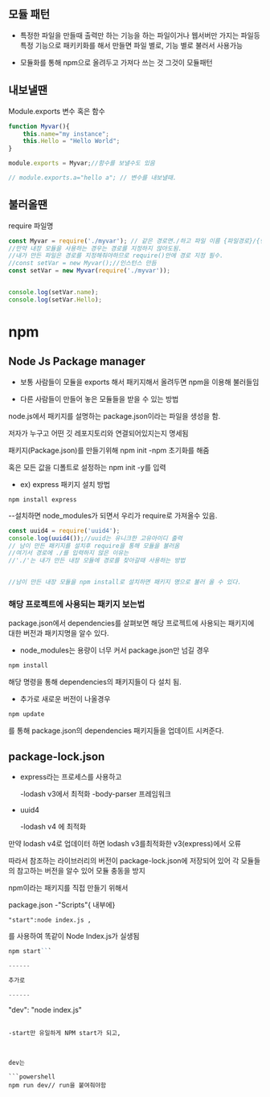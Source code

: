 ## 모듈 패턴





- 특정한 파일을 만들때 출력만 하는 기능을 하는 파일이거나 웹서버만 가지는 파일등 특정 기능으로 패키키화를 해서 만들면 파일 별로, 기능 별로 불러서 사용가능

- 모듈화를 통해 npm으로 올려두고 가져다 쓰는 것 그것이 모듈패턴



## 내보낼땐

Module.exports 변수 혹은 함수

```javascript
function Myvar(){
    this.name="my instance";
    this.Hello = "Hello World";
}

module.exports = Myvar;//함수를 보낼수도 있음

// module.exports.a="hello a"; // 변수를 내보낼때.
```



## 불러올땐

require 파일명

```javascript
const Myvar = require('./myvar'); // 같은 경로면./하고 파일 이름 {파일경로}/{변수이름}
//만약 내장 모듈을 사용하는 경우는 경로를 지정하지 않아도됨.
//내가 만든 파일은 경로를 지정해줘야하므로 require()안에 경로 지정 필수.
//const setVar = new Myvar();//인스턴스 만듬
const setVar = new Myvar(require('./myvar')); 


console.log(setVar.name);
console.log(setVar.Hello);
```



# npm

## Node Js Package manager

- 보통 사람들이 모듈을 exports 해서 패키지해서 올려두면 npm을 이용해 불러들임

- 다른 사람들이 만들어 놓은 모듈들을 받을 수 있는 방법

node.js에서 패키지를 설명하는 package.json이라는 파일을 생성을 함.

저자가 누구고 어떤 깃 레포지토리와 연결되어있지는지 명세됨

패키지(Package.json)를 만들기위해 npm init -npm 초기화를 해줌

혹은 모든 값을 디폴트로 설정하는 npm init -y를 입력 


- ex) express 패키지 설치 방법

```npm install express```

--설치하면 node_modules가 되면서 우리가 require로 가져올수 있음.
```javascript
const uuid4 = require('uuid4');
console.log(uuid4());//uuid는 유니크한 고유아이디 출력
// 남이 만든 패키지를 설치후 require을 통해 모듈을 불러옴
//여기서 경로에 ./를 입력하지 않은 이유는
//'./'는 내가 만든 내장 모듈에 경로를 찾아갈때 사용하는 방법


//남이 만든 내장 모듈을 npm install로 설치하면 패키지 명으로 불러 올 수 있다.
```




### 해당 프로젝트에 사용되는 패키지 보는법

package.json에서 dependencies를 살펴보면 해당 프로젝트에 사용되는 패키지에 대한 버전과 패키지명을 알수 있다.

- node_modules는 용량이 너무 커서 package.json만 넘길 경우 

```powershell
npm install
```

해당 명령을 통해 dependencies의 패키지들이 다 설치 됨.

- 추가로 새로운 버전이 나올경우 

```powershell
npm update
```

를 통해 package.json의 dependencies 패키지들을 업데이트 시켜준다.

## package-lock.json

- express라는 프로세스를 사용하고

  -lodash v3에서 최적화
  -body-parser 프레임워크

- uuid4

  -lodash v4 에 최적화
  
만약 lodash v4로 업데이터 하면 lodash v3를최적화한 v3(express)에서 오류

따라서 참조하는 라이브러리의 버전이 package-lock.json에 저장되어 있어 각 모듈들의 참고하는 버전을 알수 있어 모듈 충동을 방지





npm이라는 패키지를 직접 만들기 위해서

 package.json -"Scripts"{ 내부에}

```
"start":node index.js ,
```

를 사용하여 똑같이 Node Index.js가 실생됨 
```powershell
npm start```

------

추가로 

------

```
"dev": "node index.js"
```

-start만 유일하게 NPM start가 되고,



dev는 

```powershell
npm run dev// run을 붙여줘야함
```




